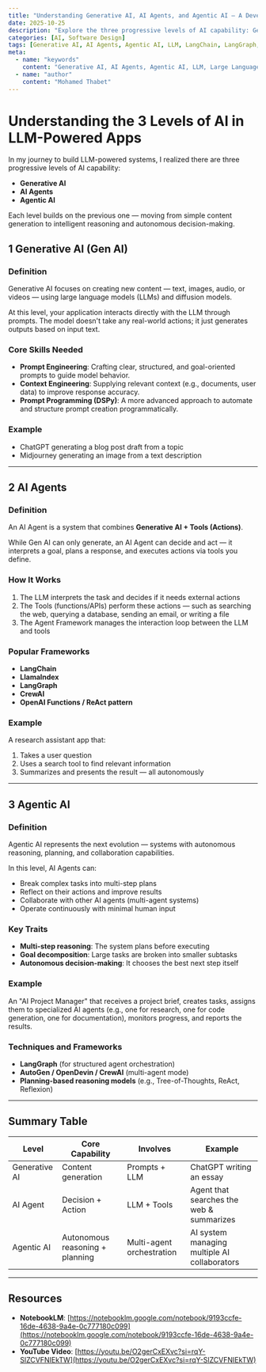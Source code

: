 ```yaml
---
title: "Understanding Generative AI, AI Agents, and Agentic AI — A Developer's Guide"
date: 2025-10-25
description: "Explore the three progressive levels of AI capability: Generative AI, AI Agents, and Agentic AI. Learn the differences, use cases, and frameworks for building LLM-powered systems."
categories: [AI, Software Design]
tags: [Generative AI, AI Agents, Agentic AI, LLM, LangChain, LangGraph, CrewAI]
meta:
  - name: "keywords"
    content: "Generative AI, AI Agents, Agentic AI, LLM, Large Language Models, LangChain, LangGraph, CrewAI, prompt engineering"
  - name: "author"
    content: "Mohamed Thabet"
---
```


#  Understanding the 3 Levels of AI in LLM-Powered Apps

In my journey to build LLM-powered systems, I realized there are three progressive levels of AI capability:

- **Generative AI**
- **AI Agents**
- **Agentic AI**

Each level builds on the previous one — moving from simple content generation to intelligent reasoning and autonomous decision-making.

## 1️ Generative AI (Gen AI)

### Definition

Generative AI focuses on creating new content — text, images, audio, or videos — using large language models (LLMs) and diffusion models.

At this level, your application interacts directly with the LLM through prompts. The model doesn't take any real-world actions; it just generates outputs based on input text.

### Core Skills Needed

- **Prompt Engineering**: Crafting clear, structured, and goal-oriented prompts to guide model behavior.
- **Context Engineering**: Supplying relevant context (e.g., documents, user data) to improve response accuracy.
- **Prompt Programming (DSPy)**: A more advanced approach to automate and structure prompt creation programmatically.

### Example

- ChatGPT generating a blog post draft from a topic
- Midjourney generating an image from a text description

---

## 2️ AI Agents

### Definition

An AI Agent is a system that combines **Generative AI + Tools (Actions)**.

While Gen AI can only generate, an AI Agent can decide and act — it interprets a goal, plans a response, and executes actions via tools you define.

### How It Works

1. The LLM interprets the task and decides if it needs external actions
2. The Tools (functions/APIs) perform these actions — such as searching the web, querying a database, sending an email, or writing a file
3. The Agent Framework manages the interaction loop between the LLM and tools

### Popular Frameworks

- **LangChain**
- **LlamaIndex**
- **LangGraph**
- **CrewAI**
- **OpenAI Functions / ReAct pattern**

### Example

A research assistant app that:

1. Takes a user question
2. Uses a search tool to find relevant information
3. Summarizes and presents the result — all autonomously

---

## 3️ Agentic AI

### Definition

Agentic AI represents the next evolution — systems with autonomous reasoning, planning, and collaboration capabilities.

In this level, AI Agents can:

- Break complex tasks into multi-step plans
- Reflect on their actions and improve results
- Collaborate with other AI agents (multi-agent systems)
- Operate continuously with minimal human input

### Key Traits

- **Multi-step reasoning**: The system plans before executing
- **Goal decomposition**: Large tasks are broken into smaller subtasks
- **Autonomous decision-making**: It chooses the best next step itself

### Example

An "AI Project Manager" that receives a project brief, creates tasks, assigns them to specialized AI agents (e.g., one for research, one for code generation, one for documentation), monitors progress, and reports the results.

### Techniques and Frameworks

- **LangGraph** (for structured agent orchestration)
- **AutoGen / OpenDevin / CrewAI** (multi-agent mode)
- **Planning-based reasoning models** (e.g., Tree-of-Thoughts, ReAct, Reflexion)

---

##  Summary Table

| Level | Core Capability | Involves | Example |
|-------|-----------------|----------|---------|
| Generative AI | Content generation | Prompts + LLM | ChatGPT writing an essay |
| AI Agent | Decision + Action | LLM + Tools | Agent that searches the web & summarizes |
| Agentic AI | Autonomous reasoning + planning | Multi-agent orchestration | AI system managing multiple AI collaborators |

---

##  Resources

- **NotebookLM**: [https://notebooklm.google.com/notebook/9193ccfe-16de-4638-9a4e-0c777180c099](https://notebooklm.google.com/notebook/9193ccfe-16de-4638-9a4e-0c777180c099)
- **YouTube Video**: [https://youtu.be/O2gerCxEXvc?si=rqY-SlZCVFNIEkTW](https://youtu.be/O2gerCxEXvc?si=rqY-SlZCVFNIEkTW)
